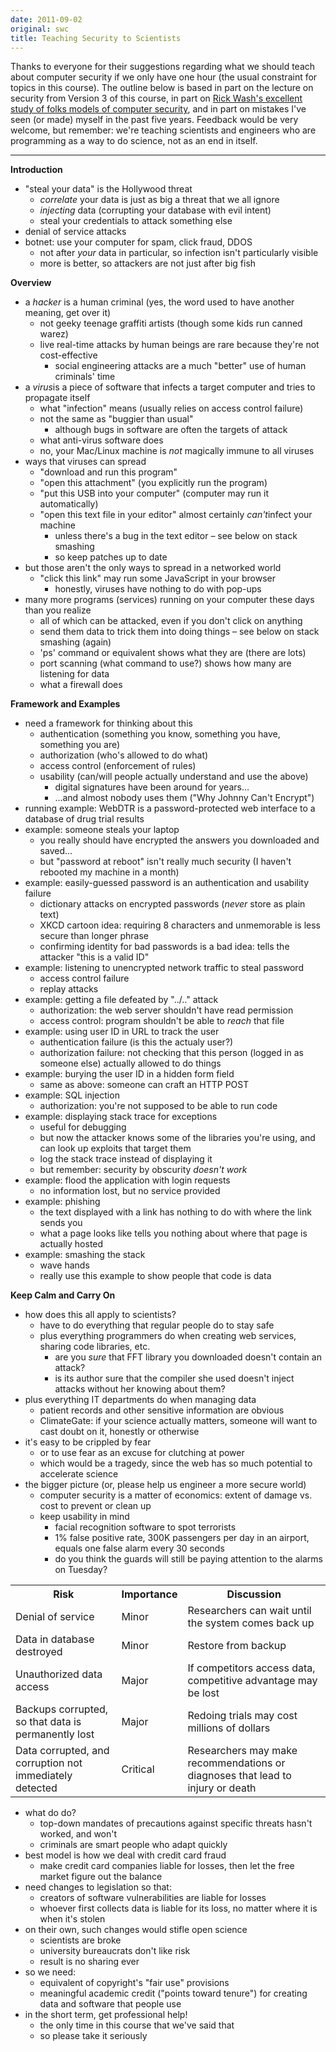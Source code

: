 ```yaml
---
date: 2011-09-02
original: swc
title: Teaching Security to Scientists
---
```

<p>Thanks to everyone for their suggestions regarding what we should teach about computer security if we only have one hour (the usual constraint for topics in this course). The outline below is based in part on the lecture on security from Version 3 of this course, in part on <a href="http://www.rickwash.com/papers/rwash-homesec-soups10-final.pdf">Rick Wash's excellent study of folks models of computer security</a>, and in part on mistakes I've seen (or made) myself in the past five years. Feedback would be very welcome, but remember: we're teaching scientists and engineers who are programming as a way to do science, not as an end in itself.</p>
<hr />
<p><strong>Introduction</strong></p>
<ul>
<li>"steal your data" is the Hollywood threat
<ul>
<li><em>correlate</em> your data is just as big a threat that we all ignore</li>
<li><em>injecting</em> data (corrupting your database with evil intent)</li>
<li>steal your credentials to attack something else</li>
</ul>
</li>
<li>denial of service attacks</li>
<li>botnet: use your computer for spam, click fraud, DDOS
<ul>
<li>not after <em>your</em> data in particular, so infection isn't particularly visible</li>
<li>more is better, so attackers are not just after big fish</li>
</ul>
</li>
</ul>
<p><strong>Overview</strong></p>
<ul>
<li>a <em>hacker </em>is a human criminal (yes, the word used to have another meaning, get over it)
<ul>
<li>not geeky teenage graffiti artists (though some kids run canned warez)</li>
<li>live real-time attacks by human beings are rare because they're not cost-effective
<ul>
<li>social engineering attacks are a much "better" use of human criminals' time</li>
</ul>
</li>
</ul>
</li>
<li>a <em>virus</em>is a piece of software that infects a target computer and tries to propagate itself
<ul>
<li>what "infection" means (usually relies on access control failure)</li>
<li>not the same as "buggier than usual"
<ul>
<li>although bugs in software are often the targets of attack</li>
</ul>
</li>
<li>what anti-virus software does</li>
<li>no, your Mac/Linux machine is <em>not</em> magically immune to all viruses</li>
</ul>
</li>
<li>ways that viruses can spread
<ul>
<li>"download and run this program"</li>
<li>"open this attachment" (you explicitly run the program)</li>
<li>"put this USB into your computer" (computer may run it automatically)</li>
<li>"open this text file in your editor" almost certainly <em>can't</em>infect your machine
<ul>
<li>unless there's a bug in the text editor – see below on stack smashing</li>
<li>so keep patches up to date</li>
</ul>
</li>
</ul>
</li>
<li>but those aren't the only ways to spread in a networked world
<ul>
<li>"click this link" may run some JavaScript in your browser
<ul>
<li>honestly, viruses have nothing to do with pop-ups</li>
</ul>
</li>
</ul>
</li>
<li>many more programs (services) running on your computer these days than you realize
<ul>
<li>all of which can be attacked, even if you don't click on anything</li>
<li>send them data to trick them into doing things – see below on stack smashing (again)</li>
<li>'ps' command or equivalent shows what they are (there are lots)</li>
<li>port scanning (what command to use?) shows how many are listening for data</li>
<li>what a firewall does</li>
</ul>
</li>
</ul>
<p><strong>Framework and Examples</strong></p>
<ul>
<li>need a framework for thinking about this
<ul>
<li>authentication (something you know, something you have, something you are)</li>
<li>authorization (who's allowed to do what)</li>
<li>access control (enforcement of rules)</li>
<li>usability (can/will people actually understand and use the above)
<ul>
<li>digital signatures have been around for years…</li>
<li>…and almost nobody uses them ("Why Johnny Can't Encrypt")</li>
</ul>
</li>
</ul>
</li>
<li>running example: WebDTR is a password-protected web interface to a database of drug trial results</li>
<li>example: someone steals your laptop
<ul>
<li>you really should have encrypted the answers you downloaded and saved…</li>
<li>but "password at reboot" isn't really much security (I haven't rebooted my machine in a month)</li>
</ul>
</li>
<li>example: easily-guessed password is an authentication and usability failure
<ul>
<li>dictionary attacks on encrypted passwords (<em>never</em> store as plain text)</li>
<li>XKCD cartoon idea: requiring 8 characters and unmemorable is less secure than longer phrase</li>
<li>confirming identity for bad passwords is a bad idea: tells the attacker "this is a valid ID"</li>
</ul>
</li>
<li>example: listening to unencrypted network traffic to steal password
<ul>
<li>access control failure</li>
<li>replay attacks</li>
</ul>
</li>
<li>example: getting a file defeated by "../.." attack
<ul>
<li>authorization: the web server shouldn't have read permission</li>
<li>access control: program shouldn't be able to <em>reach</em> that file</li>
</ul>
</li>
<li>example: using user ID in URL to track the user
<ul>
<li>authentication failure (is this the actualy user?)</li>
<li>authorization failure: not checking that this person (logged in as someone else) actually allowed to do things</li>
</ul>
</li>
<li>example: burying the user ID in a hidden form field
<ul>
<li>same as above: someone can craft an HTTP POST</li>
</ul>
</li>
<li>example: SQL injection
<ul>
<li>authorization: you're not supposed to be able to run code</li>
</ul>
</li>
<li>example: displaying stack trace for exceptions
<ul>
<li>useful for debugging</li>
<li>but now the attacker knows some of the libraries you're using, and can look up exploits that target them</li>
<li>log the stack trace instead of displaying it</li>
<li>but remember: security by obscurity <em>doesn't work</em></li>
</ul>
</li>
<li>example: flood the application with login requests
<ul>
<li>no information lost, but no service provided</li>
</ul>
</li>
<li>example: phishing
<ul>
<li>the text displayed with a link has nothing to do with where the link sends you</li>
<li>what a page looks like tells you nothing about where that page is actually hosted</li>
</ul>
</li>
<li>example: smashing the stack
<ul>
<li>wave hands</li>
<li>really use this example to show people that code is data</li>
</ul>
</li>
</ul>
<p><strong>Keep Calm and Carry On</strong></p>
<ul>
<li>how does this all apply to scientists?
<ul>
<li>have to do everything that regular people do to stay safe</li>
<li>plus everything programmers do when creating web services, sharing code libraries, etc.
<ul>
<li>are you <em>sure</em> that FFT library you downloaded doesn't contain an attack?</li>
<li>is its author sure that the compiler she used doesn't inject attacks without her knowing about them?</li>
</ul>
</li>
</ul>
</li>
<li>plus everything IT departments do when managing data
<ul>
<li>patient records and other sensitive information are obvious</li>
<li>ClimateGate: if your science actually matters, someone will want to cast doubt on it, honestly or otherwise</li>
</ul>
</li>
<li>it's easy to be crippled by fear
<ul>
<li>or to use fear as an excuse for clutching at power</li>
<li>which would be a tragedy, since the web has so much potential to accelerate science</li>
</ul>
</li>
<li>the bigger picture (or, please help us engineer a more secure world)
<ul>
<li>computer security is a matter of economics: extent of damage vs. cost to prevent or clean up</li>
<li>keep usability in mind
<ul>
<li>facial recognition software to spot terrorists</li>
<li>1% false positive rate, 300K passengers per day in an airport, equals one false alarm every 30 seconds</li>
<li>do you think the guards will still be paying attention to the alarms on Tuesday?</li>
</ul>
</li>
</ul>
</li>
</ul>
<table class="centered">
<tbody>
<tr>
<th>Risk</th>
<th>Importance</th>
<th>Discussion</th>
</tr>
<tr>
<td>Denial of service</td>
<td>Minor</td>
<td>Researchers can wait until the system comes back up</td>
</tr>
<tr>
<td>Data in database destroyed</td>
<td>Minor</td>
<td>Restore from backup</td>
</tr>
<tr>
<td>Unauthorized data access</td>
<td>Major</td>
<td>If competitors access data, competitive advantage may be lost</td>
</tr>
<tr>
<td>Backups corrupted, so that data is permanently lost</td>
<td>Major</td>
<td>Redoing trials may cost millions of dollars</td>
</tr>
<tr>
<td>Data corrupted, and corruption not immediately detected</td>
<td>Critical</td>
<td>Researchers may make recommendations or diagnoses that lead to injury or death</td>
</tr>
</tbody>
</table>
<ul>
<li>what do do?
<ul>
<li>top-down mandates of precautions against specific threats hasn't worked, and won't</li>
<li>criminals are smart people who adapt quickly</li>
</ul>
</li>
<li>best model is how we deal with credit card fraud
<ul>
<li>make credit card companies liable for losses, then let the free market figure out the balance</li>
</ul>
</li>
<li>need changes to legislation so that:
<ul>
<li>creators of software vulnerabilities are liable for losses</li>
<li>whoever first collects data is liable for its loss, no matter where it is when it's stolen</li>
</ul>
</li>
<li>on their own, such changes would stifle open science
<ul>
<li>scientists are broke</li>
<li>university bureaucrats don't like risk</li>
<li>result is no sharing ever</li>
</ul>
</li>
<li>so we need:
<ul>
<li>equivalent of copyright's "fair use" provisions</li>
<li>meaningful academic credit ("points toward tenure") for creating data and software that people use</li>
</ul>
</li>
<li>in the short term, get professional help!
<ul>
<li>the only time in this course that we've said that</li>
<li>so please take it seriously</li>
</ul>
</li>
</ul>
